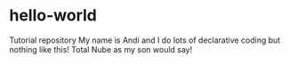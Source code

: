 # hello-world
Tutorial repository
My name is Andi and I do lots of declarative coding but nothing like this!  Total Nube as my son would say!
